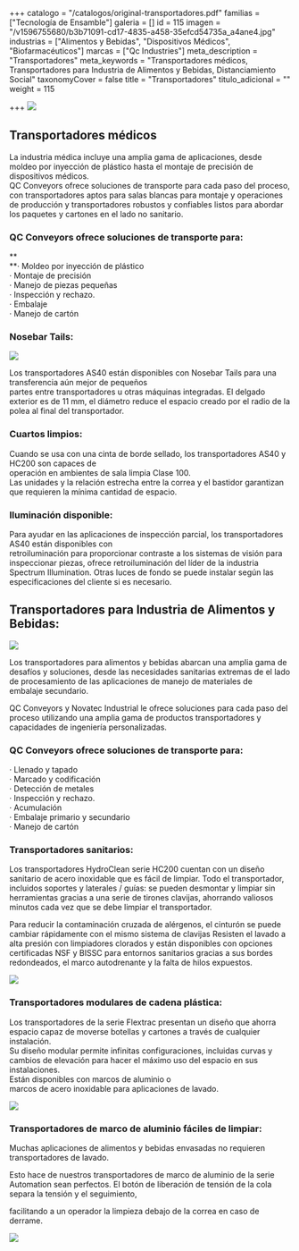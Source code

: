 +++
catalogo = "/catalogos/original-transportadores.pdf"
familias = ["Tecnología de Ensamble"]
galeria = []
id = 115
imagen = "/v1596755680/b3b71091-cd17-4835-a458-35efcd54735a_a4ane4.jpg"
industrias = ["Alimentos y Bebidas", "Dispositivos Médicos", "Biofarmacéuticos"]
marcas = ["Qc Industries"]
meta_description = "Transportadores"
meta_keywords = "Transportadores médicos, Transportadores  para Industria de Alimentos y Bebidas, Distanciamiento Social"
taxonomyCover = false
title = "Transportadores"
titulo_adicional = ""
weight = 115

+++
![](https://res.cloudinary.com/novatec/v1596755680/b3b71091-cd17-4835-a458-35efcd54735a_a4ane4.jpg)

## **Transportadores médicos**

La industria médica incluye una amplia gama de aplicaciones, desde moldeo por inyección de plástico hasta el montaje de precisión de dispositivos médicos.  
QC Conveyors ofrece soluciones de transporte para cada paso del proceso, con transportadores aptos para salas blancas para montaje y operaciones de producción y transportadores robustos y confiables listos para abordar los paquetes y cartones en el lado no sanitario.

### **QC Conveyors ofrece soluciones de transporte para:**

**  
**· Moldeo por inyección de plástico  
· Montaje de precisión  
· Manejo de piezas pequeñas  
· Inspección y rechazo.  
· Embalaje  
· Manejo de cartón

### **Nosebar Tails:**

![](https://res.cloudinary.com/novatec/v1596755965/d42663bd-61c2-4e69-a0c3-1a4cfd82697b_mrlmhy.jpg)

Los transportadores AS40 están disponibles con Nosebar Tails para una transferencia aún mejor de pequeños  
partes entre transportadores u otras máquinas integradas. El delgado exterior es de 11 mm, el diámetro reduce el espacio creado por el radio de la polea al final del transportador.

### **Cuartos limpios:**

Cuando se usa con una cinta de borde sellado, los transportadores AS40 y HC200 son capaces de  
operación en ambientes de sala limpia Clase 100.   
Las unidades y la relación estrecha entre la correa y el bastidor garantizan que requieren la mínima cantidad de espacio.

### **Iluminación disponible:**

  
Para ayudar en las aplicaciones de inspección parcial, los transportadores AS40 están disponibles con  
retroiluminación para proporcionar contraste a los sistemas de visión para inspeccionar piezas, ofrece retroiluminación del líder de la industria Spectrum Illumination. Otras luces de fondo se puede instalar según las especificaciones del cliente si es necesario.

## **Transportadores  para Industria de Alimentos y Bebidas:**

![](https://res.cloudinary.com/novatec/v1596756073/b693c0c2-d6b7-4e92-b140-69aab5a3e355_iejlzl.png)

Los transportadores para alimentos y bebidas abarcan una amplia gama de desafíos y soluciones, desde las necesidades sanitarias extremas de el lado de procesamiento de las aplicaciones de manejo de materiales de  
embalaje secundario.

QC Conveyors y Novatec Industrial le ofrece soluciones para cada paso del proceso utilizando una amplia gama de productos transportadores y capacidades de ingeniería personalizadas.

### **QC Conveyors ofrece soluciones de transporte para:**

· Llenado y tapado  
· Marcado y codificación  
· Detección de metales  
· Inspección y rechazo.  
· Acumulación  
· Embalaje primario y secundario  
· Manejo de cartón

### **Transportadores sanitarios:**

Los transportadores HydroClean serie HC200 cuentan con un diseño sanitario de acero inoxidable que es fácil de limpiar. Todo el transportador, incluidos soportes y laterales / guías: se pueden desmontar y limpiar sin herramientas gracias a una serie de tirones clavijas, ahorrando valiosos minutos cada vez que se debe limpiar el transportador.

Para reducir la contaminación cruzada de alérgenos, el cinturón se puede cambiar rápidamente con el mismo sistema de clavijas Resisten el lavado a alta presión con limpiadores clorados y están disponibles con opciones certificadas NSF y BISSC para entornos sanitarios gracias a sus bordes redondeados, el marco autodrenante y la falta de hilos expuestos.

![](https://res.cloudinary.com/novatec/v1596756177/2b206022-b0e9-4775-83cc-da0f73bb5cb8_r4vs1q.png)

### **Transportadores modulares de cadena plástica:**

Los transportadores de la serie Flextrac presentan un diseño que ahorra espacio capaz de moverse botellas y cartones a través de cualquier instalación.  
Su diseño modular permite infinitas configuraciones, incluidas curvas y cambios de elevación para hacer el máximo uso del espacio en sus instalaciones.  
Están disponibles con marcos de aluminio o  
marcos de acero inoxidable para aplicaciones de lavado.

![](https://res.cloudinary.com/novatec/v1596756250/6cb617ff-4e12-42c3-bfaf-570da4ac7dab_skwzat.jpg)

### **Transportadores de marco de aluminio fáciles de limpiar:**

Muchas aplicaciones de alimentos y bebidas envasadas no requieren transportadores de lavado.

Esto hace de nuestros transportadores de marco de aluminio de la serie Automation sean perfectos. El botón de liberación de tensión de la cola separa la tensión y el seguimiento,

facilitando a un operador la limpieza debajo de la correa en caso de derrame.

![](https://res.cloudinary.com/novatec/v1596756303/814ad01e-42ac-4ca1-be59-244fc3575c61_a5e0jc.png)